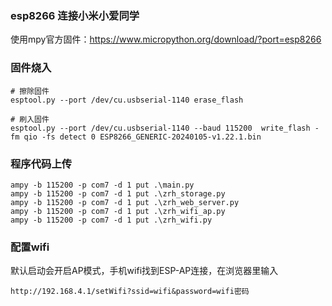 ### esp8266 连接小米小爱同学

使用mpy官方固件：https://www.micropython.org/download/?port=esp8266


### 固件烧入
```
# 擦除固件
esptool.py --port /dev/cu.usbserial-1140 erase_flash

# 刷入固件
esptool.py --port /dev/cu.usbserial-1140 --baud 115200  write_flash -fm qio -fs detect 0 ESP8266_GENERIC-20240105-v1.22.1.bin
```

### 程序代码上传
```
ampy -b 115200 -p com7 -d 1 put .\main.py
ampy -b 115200 -p com7 -d 1 put .\zrh_storage.py
ampy -b 115200 -p com7 -d 1 put .\zrh_web_server.py
ampy -b 115200 -p com7 -d 1 put .\zrh_wifi_ap.py
ampy -b 115200 -p com7 -d 1 put .\zrh_wifi.py
```

### 配置wifi
默认启动会开启AP模式，手机wifi找到ESP-AP连接，在浏览器里输入
```
http://192.168.4.1/setWifi?ssid=wifi&password=wifi密码
```